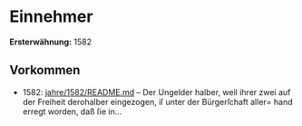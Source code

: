 # Einnehmer

**Ersterwähnung:** 1582

## Vorkommen
- 1582: [jahre/1582/README.md](../jahre/1582/README.md) – Der Ungelder halber, weil ihrer zwei auf der Freiheit
derohalber eingezogen, iſ unter der Bürgerſchaft aller=
hand erregt worden, daß ſie in...
